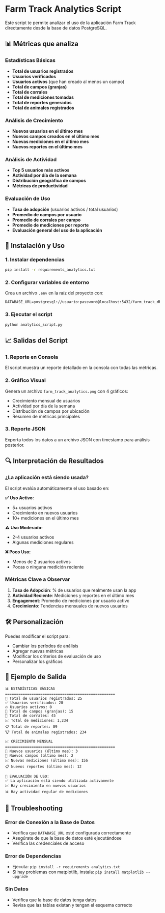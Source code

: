 # Farm Track Analytics Script

Este script te permite analizar el uso de la aplicación Farm Track directamente desde la base de datos PostgreSQL.

## 📊 Métricas que analiza

### Estadísticas Básicas
- **Total de usuarios registrados**
- **Usuarios verificados**
- **Usuarios activos** (que han creado al menos un campo)
- **Total de campos (granjas)**
- **Total de corrales**
- **Total de mediciones tomadas**
- **Total de reportes generados**
- **Total de animales registrados**

### Análisis de Crecimiento
- **Nuevos usuarios en el último mes**
- **Nuevos campos creados en el último mes**
- **Nuevas mediciones en el último mes**
- **Nuevos reportes en el último mes**

### Análisis de Actividad
- **Top 5 usuarios más activos**
- **Actividad por día de la semana**
- **Distribución geográfica de campos**
- **Métricas de productividad**

### Evaluación de Uso
- **Tasa de adopción** (usuarios activos / total usuarios)
- **Promedio de campos por usuario**
- **Promedio de corrales por campo**
- **Promedio de mediciones por reporte**
- **Evaluación general del uso de la aplicación**

## 🚀 Instalación y Uso

### 1. Instalar dependencias
```bash
pip install -r requirements_analytics.txt
```

### 2. Configurar variables de entorno
Crea un archivo `.env` en la raíz del proyecto con:
```env
DATABASE_URL=postgresql://usuario:password@localhost:5432/farm_track_db
```

### 3. Ejecutar el script
```bash
python analytics_script.py
```

## 📈 Salidas del Script

### 1. Reporte en Consola
El script muestra un reporte detallado en la consola con todas las métricas.

### 2. Gráfico Visual
Genera un archivo `farm_track_analytics.png` con 4 gráficos:
- Crecimiento mensual de usuarios
- Actividad por día de la semana
- Distribución de campos por ubicación
- Resumen de métricas principales

### 3. Reporte JSON
Exporta todos los datos a un archivo JSON con timestamp para análisis posterior.

## 🔍 Interpretación de Resultados

### ¿La aplicación está siendo usada?

El script evalúa automáticamente el uso basado en:

**✅ Uso Activo:**
- 5+ usuarios activos
- Crecimiento en nuevos usuarios
- 10+ mediciones en el último mes

**⚠️ Uso Moderado:**
- 2-4 usuarios activos
- Algunas mediciones regulares

**❌ Poco Uso:**
- Menos de 2 usuarios activos
- Pocas o ninguna medición reciente

### Métricas Clave a Observar

1. **Tasa de Adopción**: % de usuarios que realmente usan la app
2. **Actividad Reciente**: Mediciones y reportes en el último mes
3. **Engagement**: Promedio de mediciones por usuario activo
4. **Crecimiento**: Tendencias mensuales de nuevos usuarios

## 🛠️ Personalización

Puedes modificar el script para:
- Cambiar los períodos de análisis
- Agregar nuevas métricas
- Modificar los criterios de evaluación de uso
- Personalizar los gráficos

## 📝 Ejemplo de Salida

```
📊 ESTADÍSTICAS BÁSICAS
==================================================
👥 Total de usuarios registrados: 25
✅ Usuarios verificados: 20
🔥 Usuarios activos: 8
🏡 Total de campos (granjas): 15
🐄 Total de corrales: 45
📈 Total de mediciones: 1,234
📋 Total de reportes: 89
🐮 Total de animales registrados: 234

📈 CRECIMIENTO MENSUAL
==================================================
👥 Nuevos usuarios (último mes): 3
🏡 Nuevos campos (último mes): 2
📈 Nuevas mediciones (último mes): 156
📋 Nuevos reportes (último mes): 12

🎯 EVALUACIÓN DE USO:
✅ La aplicación está siendo utilizada activamente
📈 Hay crecimiento en nuevos usuarios
📊 Hay actividad regular de mediciones
```

## 🔧 Troubleshooting

### Error de Conexión a la Base de Datos
- Verifica que `DATABASE_URL` esté configurada correctamente
- Asegúrate de que la base de datos esté ejecutándose
- Verifica las credenciales de acceso

### Error de Dependencias
- Ejecuta: `pip install -r requirements_analytics.txt`
- Si hay problemas con matplotlib, instala: `pip install matplotlib --upgrade`

### Sin Datos
- Verifica que la base de datos tenga datos
- Revisa que las tablas existan y tengan el esquema correcto
